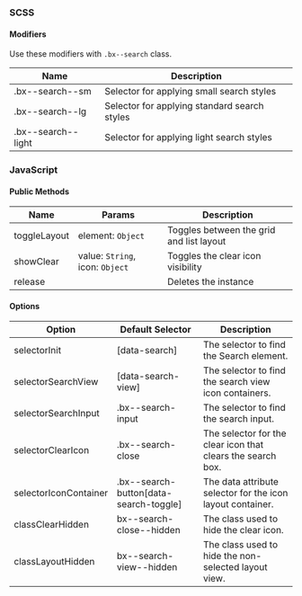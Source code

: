 ### SCSS

#### Modifiers

Use these modifiers with `.bx--search` class.

| Name               | Description                                  |
|--------------------|----------------------------------------------|
| .bx--search--sm    | Selector for applying small search styles    |
| .bx--search--lg    | Selector for applying standard search styles |
| .bx--search--light | Selector for applying light search styles    |

### JavaScript

#### Public Methods

| Name         | Params                          | Description                              |
|--------------|---------------------------------|------------------------------------------|
| toggleLayout | element: `Object`               | Toggles between the grid and list layout |
| showClear    | value: `String`, icon: `Object` | Toggles the clear icon visibility        |
| release      |                                 | Deletes the instance                     |

#### Options

| Option                | Default Selector                       | Description                                                 |
|-----------------------|----------------------------------------|-------------------------------------------------------------|
| selectorInit          | [data-search]                          | The selector to find the Search element.                    |
| selectorSearchView    | [data-search-view]                     | The selector to find the search view icon containers.       |
| selectorSearchInput   | .bx--search-input                      | The selector to find the search input.                      |
| selectorClearIcon     | .bx--search-close                      | The selector for the clear icon that clears the search box. |
| selectorIconContainer | .bx--search-button[data-search-toggle] | The data attribute selector for the icon layout container.  |
| classClearHidden      | bx--search-close--hidden               | The class used to hide the clear icon.                      |
| classLayoutHidden     | bx--search-view--hidden                | The class used to hide the non-selected layout view.        |
